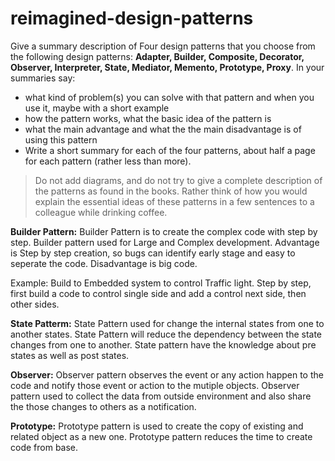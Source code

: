 # reimagined-design-patterns

Give a summary description of Four design patterns that you choose from the following design patterns: **Adapter,  Builder, Composite, Decorator, Observer, Interpreter, State, Mediator, Memento, Prototype, Proxy**. In your summaries say:

- what kind of problem(s) you can solve with that pattern and when you use it, maybe with a short example
- how the pattern works, what the basic idea of the pattern is
- what the main advantage and what the the main disadvantage is of using this pattern
- Write a short summary for each of the four patterns, about half a page for each pattern (rather less than more). 

> Do not add diagrams, and do not try to give a complete description of the patterns as found in the books. Rather think of how you would explain the essential ideas of these patterns in a few sentences to a colleague while drinking coffee.

**Builder Pattern:**
Builder Pattern is to create the complex code with step by step. Builder pattern used for Large and Complex development. Advantage is Step by step creation, so bugs can identify early stage and easy to seperate the code. Disadvantage is big code.

Example: Build to Embedded system to control Traffic light. Step by step, first build a code to control single side and add a control next side, then other sides.

**State Patterm:**
State Pattern used for change the internal states from one to another states. State Pattern will reduce the dependency between the state changes from one to another. State pattern have the knowledge about pre states as well as post states.

**Observer:**
Observer pattern observes the event or any action happen to the code and notify those event or action to the mutiple objects. Observer pattern used to collect the data from outside environment and also share the those changes to others as a notification.

**Prototype:**
Prototype pattern is used to create the copy of existing and related object as a new one. Prototype pattern reduces the time to create code from base.


